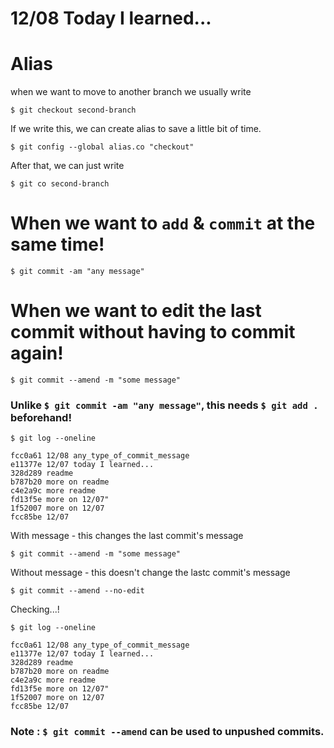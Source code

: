 # 12/08 Today I learned...

# Alias

when we want to move to another branch we usually write 

```
$ git checkout second-branch
```

If we write this, we can create alias to save a little bit of time.

```
$ git config --global alias.co "checkout"
```

After that, we can just write

```
$ git co second-branch
```

# When we want to `add` & `commit` at the same time!

```
$ git commit -am "any message"
```

# When we want to edit the last commit without having to commit again!

```
$ git commit --amend -m "some message"
```

### Unlike `$ git commit -am "any message"`, this needs `$ git add .` beforehand!

```
$ git log --oneline
```

```
fcc0a61 12/08 any_type_of_commit_message
e11377e 12/07 today I learned...
328d289 readme
b787b20 more on readme
c4e2a9c more readme
fd13f5e more on 12/07"
1f52007 more on 12/07
fcc85be 12/07
```

With message - this changes the last commit's message

```
$ git commit --amend -m "some message"
```

Without message - this doesn't change the lastc commit's message

```
$ git commit --amend --no-edit
```


Checking...!

```
$ git log --oneline
```

```
fcc0a61 12/08 any_type_of_commit_message
e11377e 12/07 today I learned...
328d289 readme
b787b20 more on readme
c4e2a9c more readme
fd13f5e more on 12/07"
1f52007 more on 12/07
fcc85be 12/07
```

### Note : `$ git commit --amend` can be used to unpushed commits.
